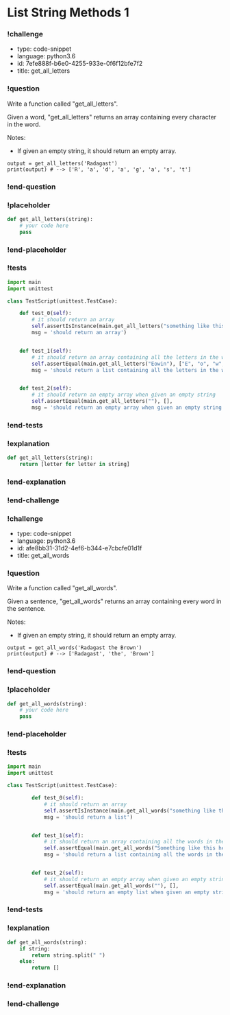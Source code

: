 # List String Methods 1

### !challenge

* type: code-snippet
* language: python3.6
* id: 7efe888f-b6e0-4255-933e-0f6f12bfe7f2
* title: get_all_letters

### !question

Write a function called "get_all_letters".

Given a word, "get_all_letters" returns an array containing every character in the word.

Notes:
* If given an empty string, it should return an empty array.

```
output = get_all_letters('Radagast')
print(output) # --> ['R', 'a', 'd', 'a', 'g', 'a', 's', 't']
```

### !end-question

### !placeholder

```python
def get_all_letters(string):
    # your code here
    pass


```

### !end-placeholder

### !tests

```python
import main
import unittest

class TestScript(unittest.TestCase):

    def test_0(self):
        # it should return an array
        self.assertIsInstance(main.get_all_letters("something like this here"), list,
        msg = 'should return an array')


    def test_1(self):
        # it should return an array containing all the letters in the word
        self.assertEqual(main.get_all_letters("Eowin"), ["E", "o", "w", "i", "n"],
        msg = 'should return a list containing all the letters in the word')


    def test_2(self):
        # it should return an empty array when given an empty string
        self.assertEqual(main.get_all_letters(""), [],
        msg = 'should return an empty array when given an empty string')


```

### !end-tests

### !explanation
```python
def get_all_letters(string):
    return [letter for letter in string]
```
### !end-explanation

### !end-challenge

### !challenge

* type: code-snippet
* language: python3.6
* id: afe8bb31-31d2-4ef6-b344-e7cbcfe01d1f
* title: get_all_words

### !question

Write a function called "get_all_words".

Given a sentence, "get_all_words" returns an array containing every word in the sentence.

Notes:
* If given an empty string, it should return an empty array.

```
output = get_all_words('Radagast the Brown')
print(output) # --> ['Radagast', 'the', 'Brown']
```

### !end-question

### !placeholder

```python
def get_all_words(string):
    # your code here
    pass


```

### !end-placeholder

### !tests

```python
import main
import unittest

class TestScript(unittest.TestCase):

        def test_0(self):
            # it should return an array
            self.assertIsInstance(main.get_all_words("something like this here"), list,
            msg = 'should return a list')


        def test_1(self):
            # it should return an array containing all the words in the sentence
            self.assertEqual(main.get_all_words("Something like this here"), ["Something", "like", "this", "here"],
            msg = 'should return a list containing all the words in the sentence')


        def test_2(self):
            # it should return an empty array when given an empty string
            self.assertEqual(main.get_all_words(""), [],
            msg = 'should return an empty list when given an empty string')


```

### !end-tests

### !explanation
```python
def get_all_words(string):
    if string: 
        return string.split(" ")
    else: 
        return []
```
### !end-explanation

### !end-challenge
